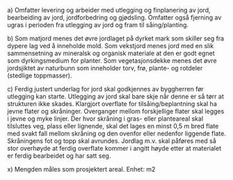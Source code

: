a) Omfatter levering og arbeider med utlegging og finplanering av jord, bearbeiding av jord, jordforbedring og gjødsling. Omfatter også fjerning av ugras i perioden fra utlegging av jord og fram til såing/planting.

b) Som matjord menes det øvre jordlaget på dyrket mark som skiller seg fra dypere lag ved å inneholde mold. Som vekstjord menes jord med en slik sammensetning av mineralsk og organisk materiale at den er godt egnet som dyrkingsmedium for planter. Som vegetasjonsdekke menes det øvre jordsjiktet av naturbunn som inneholder torv, frø, plante- og rotdeler (stedlige toppmasser).

c) Ferdig justert underlag for jord skal godkjennes av byggherren før utlegging kan starte. Utlegging av jord skal bare skje når denne er så tørr at strukturen ikke skades.
Klargjort overflate for tilsåing/beplantning skal ha jevne flater og skråninger. Overganger mellom forskjellige flater skal legges i jevne og myke linjer. Der hvor skråning i gras- eller planteareal skal tilsluttes veg, plass eller lignende, skal det lages en minst 0,5 m bred flate med svakt fall mellom skråning og den ovenfor eller nedenfor liggende flate. Skråningens fot og topp skal avrundes. Jordlag m.v. skal påføres med så stor overhøyde at ferdig overflate kommer i angitt høyde etter at materialet er ferdig bearbeidet og har satt seg.

x) Mengden måles som prosjektert areal. Enhet: m2

